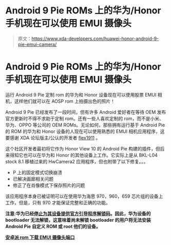 # Android 9 Pie ROMs 上的华为/Honor 手机现在可以使用 EMUI 摄像头

> 原文：<https://www.xda-developers.com/huawei-honor-android-9-pie-emui-camera/>

# Android 9 Pie ROMs 上的华为/Honor 手机现在可以使用 EMUI 摄像头

运行 Android 9 Pie 定制 rom 的华为和 Honor 设备现在可以使用股票 EMUI 相机，这样他们就可以在 AOSP rom 上拍摄出色的照片！

Android 9 Pie 已经发布了一段时间，但有许多 Android 爱好者在等待 OEM 发布官方更新时不得不求助于定制 rom。还有一些人喜欢定制的 rom，而不是小米、华为、OPPO 等公司的 OEM ROMs。无论如何，那些拥有运行基于 Android Pie 的 ROM 的华为和 Honor 设备的人现在可以使用熟悉的 EMUI 相机应用程序，这要感谢 XDA 论坛版主/公认的开发者 [flex1911](https://forum.xda-developers.com/member.php?u=5120185) 。

这个社区开发者最初将它作为 Honor View 10 的 Android Pie 构建的插件，但后来得知它也可以在华为和 Honor 的其他设备上工作。它实际上是从 BKL-L04 stock 8.1 移植过来的 HwCamera2 应用程序，但也附带了以下修复。。。

*   P 上的固定模式切换崩溃
*   已解决画廊相关问题
*   修正了在肖像模式下保存照片的问题

该应用程序本身已被证明可以在使用华为海思 970，960，659 芯片组的设备上工作，但是，只有 970 才能保证完整和正确的功能。

**注意:华为已经[停止为其设备提供官方引导程序解锁码](https://www.xda-developers.com/huawei-honor-request-bootloader-unlock-code/)。因此，华为设备的 bootloader 无法解锁，这意味着尚未解锁 bootloader 的用户将无法安装 Android Pie 自定义 ROM 或 root 他们的设备。**

[**安卓派 rom 下载 EMUI 摄像头端口**](https://forum.xda-developers.com/project-treble/trebleenabled-device-development/kirin-huawei-camera-android-p-t3840110)